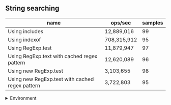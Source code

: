 ## String searching

|name|ops/sec|samples|
|-|-|-|
|Using includes|12,889,016|99|
|Using indexof|708,315,912|95|
|Using RegExp.test|11,879,947|97|
|Using RegExp.text with cached regex pattern|12,620,089|96|
|Using new RegExp.test|3,103,655|98|
|Using new RegExp.test with cached regex pattern|3,722,803|95|


<details>
<summary>Environment</summary>

* __Machine:__ linux x64 | 2 vCPUs | 6.8GB Mem
* __Run:__ Tue Oct 03 2023 02:08:57 GMT+0000 (Coordinated Universal Time)
</details>

